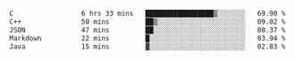 <!--START_SECTION:waka-->

```txt
C                 6 hrs 33 mins   █████████████████▒░░░░░░░   69.90 %
C++               50 mins         ██▒░░░░░░░░░░░░░░░░░░░░░░   09.02 %
JSON              47 mins         ██░░░░░░░░░░░░░░░░░░░░░░░   08.37 %
Markdown          22 mins         █░░░░░░░░░░░░░░░░░░░░░░░░   03.94 %
Java              15 mins         ▓░░░░░░░░░░░░░░░░░░░░░░░░   02.83 %
```

<!--END_SECTION:waka-->
